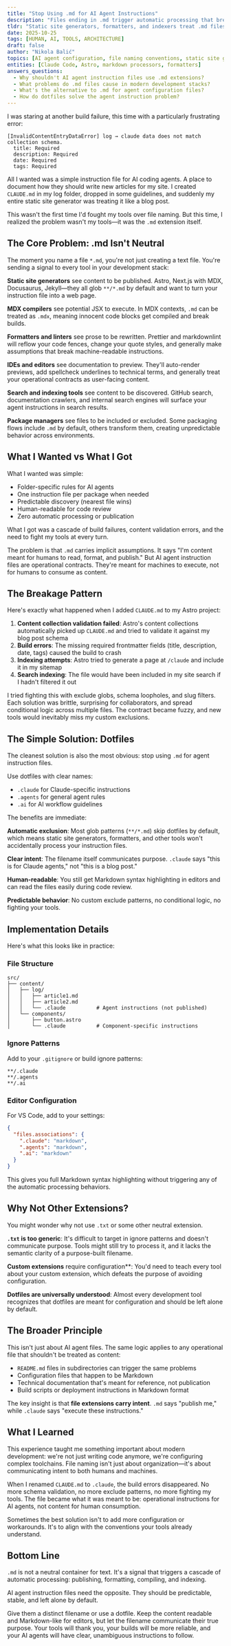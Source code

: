 ```yaml
---
title: "Stop Using .md for AI Agent Instructions"
description: "Files ending in .md trigger automatic processing that breaks agent instruction files. Use dotfiles instead."
tldr: "Static site generators, formatters, and indexers treat .md files as content. Agent instruction files need dotfiles like .claude to avoid unwanted processing."
date: 2025-10-25
tags: [HUMAN, AI, TOOLS, ARCHITECTURE]
draft: false
author: "Nikola Balić"
topics: [AI agent configuration, file naming conventions, static site generators, development workflow]
entities: [Claude Code, Astro, markdown processors, formatters]
answers_questions:
  - Why shouldn't AI agent instruction files use .md extensions?
  - What problems do .md files cause in modern development stacks?
  - What's the alternative to .md for agent configuration files?
  - How do dotfiles solve the agent instruction problem?
---
```


I was staring at another build failure, this time with a particularly frustrating error:

```
[InvalidContentEntryDataError] log → claude data does not match collection schema.
  title: Required
  description: Required
  date: Required
  tags: Required
```

All I wanted was a simple instruction file for AI coding agents. A place to document how they should write new articles for my site. I created `CLAUDE.md` in my log folder, dropped in some guidelines, and suddenly my entire static site generator was treating it like a blog post.

This wasn't the first time I'd fought my tools over file naming. But this time, I realized the problem wasn't my tools—it was the `.md` extension itself.

## The Core Problem: .md Isn't Neutral

The moment you name a file `*.md`, you're not just creating a text file. You're sending a signal to every tool in your development stack:

**Static site generators** see content to be published. Astro, Next.js with MDX, Docusaurus, Jekyll—they all glob `**/*.md` by default and want to turn your instruction file into a web page.

**MDX compilers** see potential JSX to execute. In MDX contexts, `.md` can be treated as `.mdx`, meaning innocent code blocks get compiled and break builds.

**Formatters and linters** see prose to be rewritten. Prettier and markdownlint will reflow your code fences, change your quote styles, and generally make assumptions that break machine-readable instructions.

**IDEs and editors** see documentation to preview. They'll auto-render previews, add spellcheck underlines to technical terms, and generally treat your operational contracts as user-facing content.

**Search and indexing tools** see content to be discovered. GitHub search, documentation crawlers, and internal search engines will surface your agent instructions in search results.

**Package managers** see files to be included or excluded. Some packaging flows include `.md` by default, others transform them, creating unpredictable behavior across environments.

## What I Wanted vs What I Got

What I wanted was simple:
- Folder-specific rules for AI agents
- One instruction file per package when needed
- Predictable discovery (nearest file wins)
- Human-readable for code review
- Zero automatic processing or publication

What I got was a cascade of build failures, content validation errors, and the need to fight my tools at every turn.

The problem is that `.md` carries implicit assumptions. It says "I'm content meant for humans to read, format, and publish." But AI agent instruction files are operational contracts. They're meant for machines to execute, not for humans to consume as content.

## The Breakage Pattern

Here's exactly what happened when I added `CLAUDE.md` to my Astro project:

1. **Content collection validation failed**: Astro's content collections automatically picked up `CLAUDE.md` and tried to validate it against my blog post schema
2. **Build errors**: The missing required frontmatter fields (title, description, date, tags) caused the build to crash
3. **Indexing attempts**: Astro tried to generate a page at `/claude` and include it in my sitemap
4. **Search indexing**: The file would have been included in my site search if I hadn't filtered it out

I tried fighting this with exclude globs, schema loopholes, and slug filters. Each solution was brittle, surprising for collaborators, and spread conditional logic across multiple files. The contract became fuzzy, and new tools would inevitably miss my custom exclusions.

## The Simple Solution: Dotfiles

The cleanest solution is also the most obvious: stop using `.md` for agent instruction files.

Use dotfiles with clear names:
- `.claude` for Claude-specific instructions
- `.agents` for general agent rules
- `.ai` for AI workflow guidelines

The benefits are immediate:

**Automatic exclusion**: Most glob patterns (`**/*.md`) skip dotfiles by default, which means static site generators, formatters, and other tools won't accidentally process your instruction files.

**Clear intent**: The filename itself communicates purpose. `.claude` says "this is for Claude agents," not "this is a blog post."

**Human-readable**: You still get Markdown syntax highlighting in editors and can read the files easily during code review.

**Predictable behavior**: No custom exclude patterns, no conditional logic, no fighting your tools.

## Implementation Details

Here's what this looks like in practice:

### File Structure
```
src/
├── content/
│   ├── log/
│   │   ├── article1.md
│   │   ├── article2.md
│   │   └── .claude          # Agent instructions (not published)
│   └── components/
│       ├── button.astro
│       └── .claude          # Component-specific instructions
```

### Ignore Patterns
Add to your `.gitignore` or build ignore patterns:
```
**/.claude
**/.agents
**/.ai
```

### Editor Configuration
For VS Code, add to your settings:
```json
{
  "files.associations": {
    ".claude": "markdown",
    ".agents": "markdown",
    ".ai": "markdown"
  }
}
```

This gives you full Markdown syntax highlighting without triggering any of the automatic processing behaviors.

## Why Not Other Extensions?

You might wonder why not use `.txt` or some other neutral extension.

**`.txt` is too generic**: It's difficult to target in ignore patterns and doesn't communicate purpose. Tools might still try to process it, and it lacks the semantic clarity of a purpose-built filename.

**Custom extensions** require configuration**: You'd need to teach every tool about your custom extension, which defeats the purpose of avoiding configuration.

**Dotfiles are universally understood**: Almost every development tool recognizes that dotfiles are meant for configuration and should be left alone by default.

## The Broader Principle

This isn't just about AI agent files. The same logic applies to any operational file that shouldn't be treated as content:

- `README.md` files in subdirectories can trigger the same problems
- Configuration files that happen to be Markdown
- Technical documentation that's meant for reference, not publication
- Build scripts or deployment instructions in Markdown format

The key insight is that **file extensions carry intent**. `.md` says "publish me," while `.claude` says "execute these instructions."

## What I Learned

This experience taught me something important about modern development: we're not just writing code anymore, we're configuring complex toolchains. File naming isn't just about organization—it's about communicating intent to both humans and machines.

When I renamed `CLAUDE.md` to `.claude`, the build errors disappeared. No more schema validation, no more exclude patterns, no more fighting my tools. The file became what it was meant to be: operational instructions for AI agents, not content for human consumption.

Sometimes the best solution isn't to add more configuration or workarounds. It's to align with the conventions your tools already understand.

## Bottom Line

`.md` is not a neutral container for text. It's a signal that triggers a cascade of automatic processing: publishing, formatting, compiling, and indexing.

AI agent instruction files need the opposite. They should be predictable, stable, and left alone by default.

Give them a distinct filename or use a dotfile. Keep the content readable and Markdown-like for editors, but let the filename communicate their true purpose. Your tools will thank you, your builds will be more reliable, and your AI agents will have clear, unambiguous instructions to follow.